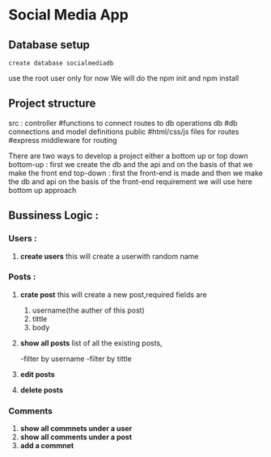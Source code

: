 # Social Media App

## Database setup
```mysql
create database socialmediadb
```
use the root user only for now
We will do the npm init and npm install 

## Project structure
 src :
     controller             #functions to connect routes to db operations
     db                     #db connections and model definitions
     public                 #html/css/js files for 
     routes                 #express middleware for routing

There are two ways to develop a project either a bottom up or top down
bottom-up : first we create the db and the api and on the basis of that we make the front end
top-down : first the front-end is made and then we make the db and api on the basis of the front-end requirement
we will use here bottom up approach

## Bussiness Logic :

### Users : 
1. **create users**
    this will create a userwith random name

### Posts :
1. **crate post** 
    this will create a new post,required fields are 
    
    1. username(the auther of this post)
    2. tittle
    3. body

2. **show all posts**
    list of all the existing posts,
    
    -filter by username
    -filter by tittle

3. **edit posts**

4. **delete posts**

### Comments

1. **show all commnets under a user**
2. **show all comments under a post**
3. **add a commnet**